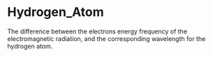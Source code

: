 # Hydrogen_Atom
The difference between the electrons energy  frequency of the electromagnetic radiation, and the corresponding wavelength for the hydrogen atom.

